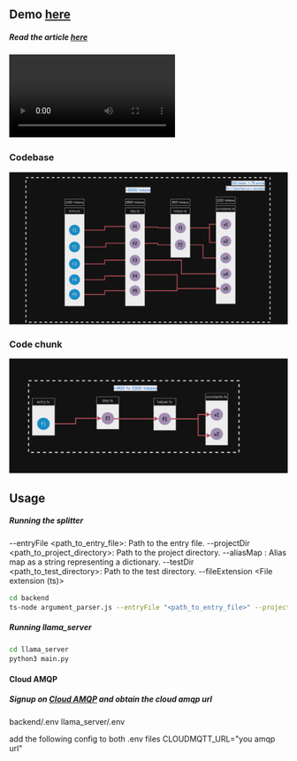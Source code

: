## Demo [here](https://www.linkedin.com/feed/update/urn:li:activity:7182809629226065920/) 
##### Read the article [here](https://medium.com/@raiharsh88/is-4k-context-length-enough-93decf6c7093)
<video  autoply>
  <source src="./assets/demo2.mp4" type="video/mp4">
</video>

### Codebase
<img src="./assets/codebase.png" alt="Image">

### Code chunk

<img src="./assets/function.png" alt="Image">



## Usage 

##### Running the splitter


--entryFile <path_to_entry_file>: Path to the entry file.
--projectDir <path_to_project_directory>: Path to the project directory.
--aliasMap <map>: Alias map as a string representing a dictionary.
--testDir <path_to_test_directory>: Path to the test directory.
--fileExtension <File extension (ts)>


```bash
cd backend
ts-node argument_parser.js --entryFile "<path_to_entry_file>" --projectDir "<path_to_project_directory>" --aliasMap "{ '@src': '/home/harsh/chat-stocks/test_app/' }" --testDir "<path_to_test_directory>" --fileExtension 'ts'
```

##### Running llama_server

```bash
cd llama_server
python3 main.py
```


#### Cloud AMQP 
##### Signup on [Cloud AMQP](https://github.com/user/repo/blob/branch/other_file.md) and obtain the cloud amqp url

backend/.env
llama_server/.env

add the following config to both .env files
CLOUDMQTT_URL="you amqp url"
